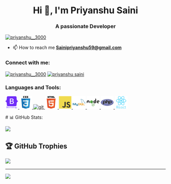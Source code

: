 <h1 align="center">Hi 👋, I'm Priyanshu Saini</h1>
<h3 align="center">A passionate Developer</h3>


<p align="left"> <a href="https://twitter.com/priyanshu__3000" target="blank"><img src="https://img.shields.io/twitter/follow/priyanshu__3000?logo=twitter&style=for-the-badge" alt="priyanshu__3000" /></a> </p>

- 📫 How to reach me **Sainipriyanshu59@gmail.com**

<h3 align="left">Connect with me:</h3>
<p align="left">
<a href="https://twitter.com/priyanshu__3000" target="blank"><img align="center" src="https://raw.githubusercontent.com/rahuldkjain/github-profile-readme-generator/master/src/images/icons/Social/twitter.svg" alt="priyanshu__3000" height="30" width="40" /></a>
<a href="https://linkedin.com/in/priyanshu-saini-902266216/" target="blank"><img align="center" src="https://raw.githubusercontent.com/rahuldkjain/github-profile-readme-generator/master/src/images/icons/Social/linked-in-alt.svg" alt="priyanshu saini" height="30" width="40" /></a>
</p>

<h3 align="left">Languages and Tools:</h3>
<p align="left"> <a href="https://getbootstrap.com" target="_blank" rel="noreferrer"> <img src="https://raw.githubusercontent.com/devicons/devicon/master/icons/bootstrap/bootstrap-plain-wordmark.svg" alt="bootstrap" width="40" height="40"/> </a> <a href="https://www.w3schools.com/css/" target="_blank" rel="noreferrer"> <img src="https://raw.githubusercontent.com/devicons/devicon/master/icons/css3/css3-original-wordmark.svg" alt="css3" width="40" height="40"/> </a> <a href="https://git-scm.com/" target="_blank" rel="noreferrer"> <img src="https://www.vectorlogo.zone/logos/git-scm/git-scm-icon.svg" alt="git" width="40" height="40"/> </a> <a href="https://www.w3.org/html/" target="_blank" rel="noreferrer"> <img src="https://raw.githubusercontent.com/devicons/devicon/master/icons/html5/html5-original-wordmark.svg" alt="html5" width="40" height="40"/> </a> <a href="https://developer.mozilla.org/en-US/docs/Web/JavaScript" target="_blank" rel="noreferrer"> <img src="https://raw.githubusercontent.com/devicons/devicon/master/icons/javascript/javascript-original.svg" alt="javascript" width="40" height="40"/> </a> <a href="https://www.mysql.com/" target="_blank" rel="noreferrer"> <img src="https://raw.githubusercontent.com/devicons/devicon/master/icons/mysql/mysql-original-wordmark.svg" alt="mysql" width="40" height="40"/> </a> <a href="https://nodejs.org" target="_blank" rel="noreferrer"> <img src="https://raw.githubusercontent.com/devicons/devicon/master/icons/nodejs/nodejs-original-wordmark.svg" alt="nodejs" width="40" height="40"/> </a> <a href="https://www.php.net" target="_blank" rel="noreferrer"> <img src="https://raw.githubusercontent.com/devicons/devicon/master/icons/php/php-original.svg" alt="php" width="40" height="40"/> </a> <a href="https://reactjs.org/" target="_blank" rel="noreferrer"> <img src="https://raw.githubusercontent.com/devicons/devicon/master/icons/react/react-original-wordmark.svg" alt="react" width="40" height="40"/> </a> </p>
# 📊 GitHub Stats:

![](https://github-readme-streak-stats.herokuapp.com/?user=priyanshu-3000&theme=dracula&hide_border=false)

## 🏆 GitHub Trophies
![](https://github-profile-trophy.vercel.app/?username=Priyanshu-3000&theme=radical&no-frame=false&no-bg=true&margin-w=4)

---
[![](https://visitcount.itsvg.in/api?id=Priyanshu-3000&icon=0&color=0)](https://visitcount.itsvg.in)

<!-- Proudly created with GPRM ( https://gprm.itsvg.in ) -->
